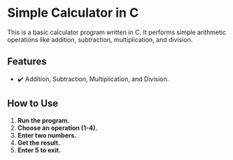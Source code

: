 # **Simple Calculator in C**

This is a basic calculator program written in C. It performs simple arithmetic operations like addition, subtraction, multiplication, and division.

## **Features**

- ✔️ Addition, Subtraction, Multiplication, and Division.

## **How to Use**

1. **Run the program.**
2. **Choose an operation (1-4).**
3. **Enter two numbers.**
4. **Get the result.**
5. **Enter 5 to exit.**

